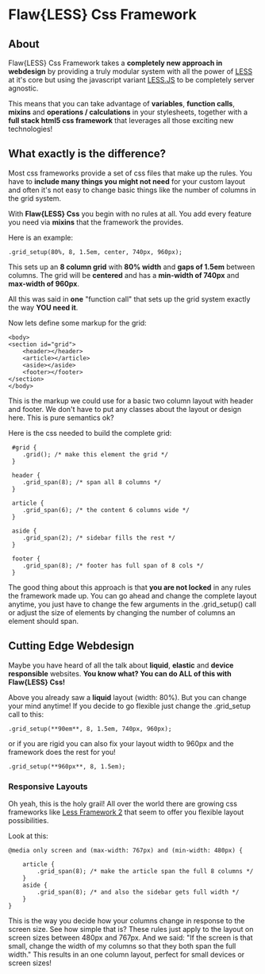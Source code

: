 Flaw{LESS} Css Framework
=======

About
-----

Flaw{LESS} Css Framework takes a **completely new approach in webdesign** by providing a truly modular system with all the power of [LESS](http://lesscss.org)
at it's core but using the javascript variant [LESS.JS](http://github.com/cloudhead/less.js/) to be completely server agnostic.

This means that you can take advantage of **variables**, **function calls**, **mixins** and **operations / calculations** in your stylesheets, together with a **full stack html5 css framework** that leverages all those exciting new technologies!

What exactly is the difference?
----

Most css frameworks provide a set of css files that make up the rules. You have to **include many things you might not need** for your custom layout and often it's not easy to change basic things like the number of columns in the grid system.

With **Flaw{LESS} Css** you begin with no rules at all.
You add every feature you need via **mixins** that the framework the provides.

Here is an example:

    .grid_setup(80%, 8, 1.5em, center, 740px, 960px);

This sets up an **8 column grid** with **80% width** and **gaps of 1.5em** between columns. The grid will be **centered** and has a **min-width of 740px** and **max-width of 960px**.

All this was said in **one** "function call" that sets up the grid system exactly the way **YOU need it**. 

Now lets define some markup for the grid:

    <body>
    <section id="grid">
        <header></header>
        <article></article>
        <aside></aside>
        <footer></footer>
    </section>
    </body>

This is the markup we could use for a basic two column layout with header and footer. We don't have to put any classes about the layout or design here. This is pure semantics ok? 

Here is the css needed to build the complete grid:

     #grid {
        .grid(); /* make this element the grid */
     }

     header {
        .grid_span(8); /* span all 8 columns */
     }

     article {
        .grid_span(6); /* the content 6 columns wide */
     }

     aside {
        .grid_span(2); /* sidebar fills the rest */
     }

     footer {
        .grid_span(8); /* footer has full span of 8 cols */
     }

The good thing about this approach is that **you are not locked** in any rules the framework made up. You can go ahead and change the complete layout anytime, you just have to change the few arguments in the .grid_setup() call or adjust the size of elements by changing the number of columns an element should span.

Cutting Edge Webdesign
----
Maybe you have heard of all the talk about **liquid**, **elastic** and **device responsible** websites. **You know what? You can do ALL of this with Flaw{LESS} Css!**

Above you already saw a **liquid** layout (width: 80%). But you can change your mind anytime! If you decide to go flexible just change the .grid_setup call to this:

	.grid_setup(**90em**, 8, 1.5em, 740px, 960px);
	
or if you are rigid you can also fix your layout width to 960px and the framework does the rest for you!

	.grid_setup(**960px**, 8, 1.5em);
	
### Responsive Layouts

Oh yeah, this is the holy grail! All over the world there are growing css frameworks like [Less Framework 2](http://lessframework.com/) that seem to offer you flexible layout possibilities.

Look at this:

	@media only screen and (max-width: 767px) and (min-width: 480px) {
	
		article {
			.grid_span(8); /* make the article span the full 8 columns */
		}
		aside {
			.grid_span(8); /* and also the sidebar gets full width */
		}
	}
	
This is the way you decide how your columns change in response to the screen size. See how simple that is? These rules just apply to the layout on screen sizes between 480px and 767px. And we said: "If the screen is that small, change the width of my columns so that they both span the full width." This results in an one column layout, perfect for small devices or screen sizes! 